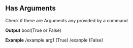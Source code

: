## Has Arguments

Check if there are Arguments any provided by a command
<br>

**Output**
bool(True or False)
<br>

**Example**
/example arg1 (True)
/exanple (False)